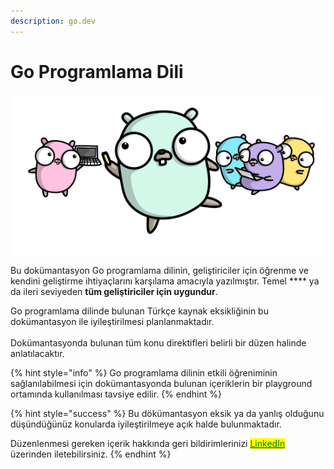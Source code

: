 ```yaml
---
description: go.dev
---
```


# Go Programlama Dili



![](<.gitbook/assets/image (2).png>)

Bu dokümantasyon Go programlama dilinin, geliştiriciler için öğrenme ve kendini geliştirme ihtiyaçlarını karşılama amacıyla yazılmıştır. Temel **** ya da ileri seviyeden **tüm geliştiriciler için uygundur**.

Go programlama dilinde bulunan Türkçe kaynak eksikliğinin bu dokümantasyon ile iyileştirilmesi planlanmaktadır.\
\
Dokümantasyonda bulunan tüm konu direktifleri belirli bir düzen halinde anlatılacaktır.

{% hint style="info" %}
Go programlama dilinin etkili öğreniminin sağlanılabilmesi için dokümantasyonda bulunan içeriklerin bir playground ortamında kullanılması tavsiye edilir.
{% endhint %}

{% hint style="success" %}
Bu dökümantasyon eksik ya da yanlış olduğunu düşündüğünüz konularda iyileştirilmeye açık halde bulunmaktadır.

Düzenlenmesi gereken içerik hakkında geri bildirimlerinizi [<mark style="color:green;">LinkedIn</mark>](https://www.linkedin.com/in/onalemre/) <mark style="color:green;"></mark> üzerinden iletebilirsiniz.
{% endhint %}

